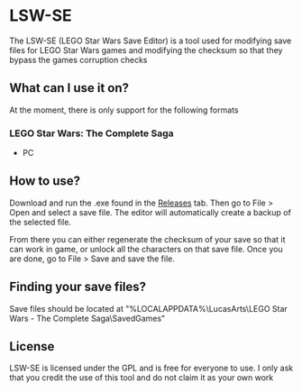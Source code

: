 # LSW-SE

The LSW-SE (LEGO Star Wars Save Editor) is a tool used for modifying save files for LEGO Star Wars games and modifying the checksum so that they bypass the games corruption checks

## What can I use it on?

At the moment, there is only support for the following formats

### LEGO Star Wars: The Complete Saga
- PC

## How to use?

Download and run the .exe found in the [Releases](https://github.com/QueenPolly/LSW-SE/releases) tab. Then go to File > Open and select a save file. The editor will automatically create a backup of the selected file.

From there you can either regenerate the checksum of your save so that it can work in game, or unlock all the characters on that save file. Once you are done, go to File > Save and save the file. 

## Finding your save files?

Save files should be located at "%LOCALAPPDATA%\LucasArts\LEGO Star Wars - The Complete Saga\SavedGames"

## License

LSW-SE is licensed under the GPL and is free for everyone to use. I only ask that you credit the use of this tool and do not claim it as your own work
